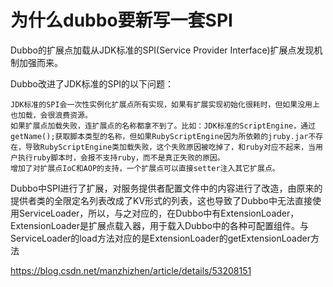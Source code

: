 # 为什么dubbo要新写一套SPI

Dubbo的扩展点加载从JDK标准的SPI(Service Provider Interface)扩展点发现机制加强而来。

Dubbo改进了JDK标准的SPI的以下问题：

    JDK标准的SPI会一次性实例化扩展点所有实现，如果有扩展实现初始化很耗时，但如果没用上也加载，会很浪费资源。
    如果扩展点加载失败，连扩展点的名称都拿不到了。比如：JDK标准的ScriptEngine，通过getName();获取脚本类型的名称，但如果RubyScriptEngine因为所依赖的jruby.jar不存在，导致RubyScriptEngine类加载失败，这个失败原因被吃掉了，和ruby对应不起来，当用户执行ruby脚本时，会报不支持ruby，而不是真正失败的原因。
    增加了对扩展点IoC和AOP的支持，一个扩展点可以直接setter注入其它扩展点。
    
Dubbo中SPI进行了扩展，对服务提供者配置文件中的内容进行了改造，由原来的提供者类的全限定名列表改成了KV形式的列表，这也导致了Dubbo中无法直接使用ServiceLoader，所以，与之对应的，在Dubbo中有ExtensionLoader，ExtensionLoader是扩展点载入器，用于载入Dubbo中的各种可配置组件。与ServiceLoader的load方法对应的是ExtensionLoader的getExtensionLoader方法

https://blog.csdn.net/manzhizhen/article/details/53208151


